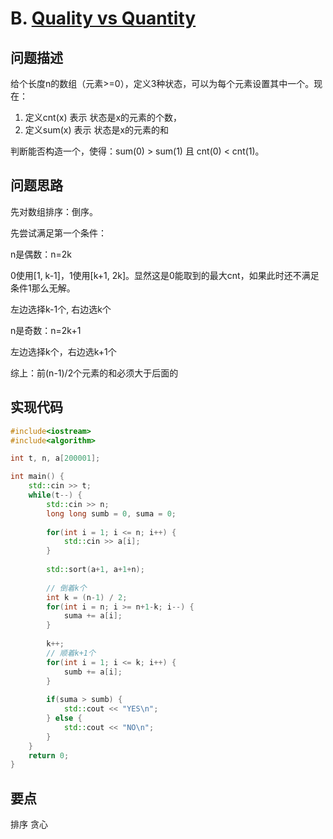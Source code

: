 # B. [Quality vs Quantity](https://codeforces.com/problemset/problem/1646/B)

## 问题描述

给个长度n的数组（元素>=0），定义3种状态，可以为每个元素设置其中一个。现在：

1. 定义cnt(x) 表示 状态是x的元素的个数，
2. 定义sum(x) 表示 状态是x的元素的和



判断能否构造一个，使得：sum(0) > sum(1) 且  cnt(0) < cnt(1)。



## 问题思路

先对数组排序：倒序。



先尝试满足第一个条件：



n是偶数：n=2k

0使用[1, k-1]，1使用[k+1, 2k]。显然这是0能取到的最大cnt，如果此时还不满足条件1那么无解。

左边选择k-1个, 右边选k个



n是奇数：n=2k+1

左边选择k个，右边选k+1个



综上：前(n-1)/2个元素的和必须大于后面的



## 实现代码

```c++
#include<iostream>
#include<algorithm>

int t, n, a[200001];

int main() {
	std::cin >> t;
	while(t--) {
		std::cin >> n;
		long long sumb = 0, suma = 0;
		
		for(int i = 1; i <= n; i++) {
			std::cin >> a[i];
		}
		
		std::sort(a+1, a+1+n);
		
		// 倒着k个
		int k = (n-1) / 2;
		for(int i = n; i >= n+1-k; i--) {
			suma += a[i];
		}
		
		k++;
		// 顺着k+1个
		for(int i = 1; i <= k; i++) {
			sumb += a[i];
		} 
		
		if(suma > sumb) {
			std::cout << "YES\n";
		} else {
			std::cout << "NO\n";
		}
	}
	return 0;
}
```



## 要点

排序 贪心